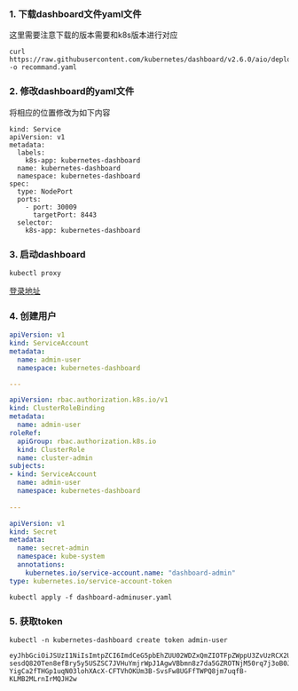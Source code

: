 ### 1. 下载dashboard文件yaml文件

这里需要注意下载的版本需要和k8s版本进行对应

```shell
curl https://raw.githubusercontent.com/kubernetes/dashboard/v2.6.0/aio/deploy/recommended.yaml -o recommand.yaml
```

### 2. 修改dashboard的yaml文件

将相应的位置修改为如下内容

```text
kind: Service
apiVersion: v1
metadata:
  labels:
    k8s-app: kubernetes-dashboard
  name: kubernetes-dashboard
  namespace: kubernetes-dashboard
spec:
  type: NodePort
  ports:
    - port: 30009
      targetPort: 8443
  selector:
    k8s-app: kubernetes-dashboard
```

### 3. 启动dashboard

```shell
kubectl proxy
```
[登录地址](http://localhost:8001/api/v1/namespaces/kubernetes-dashboard/services/https:kubernetes-dashboard:/proxy/#/login)

### 4. 创建用户

```yaml
apiVersion: v1
kind: ServiceAccount
metadata:
  name: admin-user
  namespace: kubernetes-dashboard

---

apiVersion: rbac.authorization.k8s.io/v1
kind: ClusterRoleBinding
metadata:
  name: admin-user
roleRef:
  apiGroup: rbac.authorization.k8s.io
  kind: ClusterRole
  name: cluster-admin
subjects:
- kind: ServiceAccount
  name: admin-user
  namespace: kubernetes-dashboard
  
---

apiVersion: v1
kind: Secret
metadata:
  name: secret-admin
  namespace: kube-system
  annotations:
    kubernetes.io/service-account.name: "dashboard-admin"
type: kubernetes.io/service-account-token
```

```shell
kubectl apply -f dashboard-adminuser.yaml
```

### 5. 获取token

```shell
kubectl -n kubernetes-dashboard create token admin-user
```

```text
eyJhbGciOiJSUzI1NiIsImtpZCI6ImdCeG5pbEhZUU02WDZxQmZIOTFpZWppU3ZvUzRCX2U0aEV2Y1V5SHYwOUEifQ.eyJhdWQiOlsiaHR0cHM6Ly9rdWJlcm5ldGVzLmRlZmF1bHQuc3ZjLmNsdXN0ZXIubG9jYWwiXSwiZXhwIjoxNjYwODMwMjY5LCJpYXQiOjE2NjA4MjY2NjksImlzcyI6Imh0dHBzOi8va3ViZXJuZXRlcy5kZWZhdWx0LnN2Yy5jbHVzdGVyLmxvY2FsIiwia3ViZXJuZXRlcy5pbyI6eyJuYW1lc3BhY2UiOiJrdWJlcm5ldGVzLWRhc2hib2FyZCIsInNlcnZpY2VhY2NvdW50Ijp7Im5hbWUiOiJhZG1pbi11c2VyIiwidWlkIjoiNGU0ZGU2N2YtMGNiYi00OWUwLWI0OGUtMzNhNWQwMTA2ZjdkIn19LCJuYmYiOjE2NjA4MjY2NjksInN1YiI6InN5c3RlbTpzZXJ2aWNlYWNjb3VudDprdWJlcm5ldGVzLWRhc2hib2FyZDphZG1pbi11c2VyIn0.rwTTRKP8h94freSGWp_xnaapsVJYCF_DRjhB7A6zvTup1w1Vm7p0QZwHLzsfeNdWgCOdJSW3TEuquOoye8dPpJ2Cl0tBAa__BEAxBsab1lOBC04DJsq_kSnAEPYPSL0U77O8wJW9RR-sesdQ820Ten8efBry5y5USZSC7JVHuYmjrWpJ1AgwVBbmn8z7da5GZROTNjM50rq7j3oB0JQpq4VuSG9CdbkQfQIAlNolKRFjHvw0MNE5qEwUplv8PuaDJWsQBrEh-YigCa2fTHGp1uqN03lohXAcX-CFTVhOKUm3B-SvsFw8UGFfTWPQ8jm7uqfB-KLMB2MLrnIrMQJH2w
```
